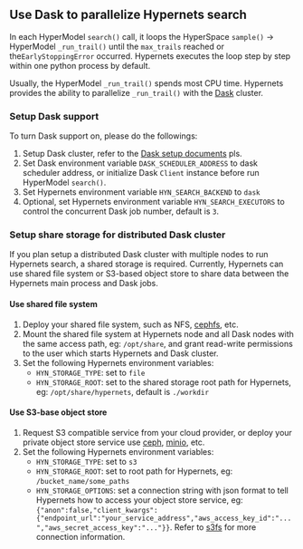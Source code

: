 ## Use Dask to parallelize Hypernets search

In each HyperModel `search()` call, 
it loops the HyperSpace `sample()` -> HyperModel `_run_trail()`
until the `max_trails` reached or the`EarlyStoppingError`
occurred. Hypernets executes the loop step by step within one
python process by default.

Usually, the HyperModel `_run_trail()` spends most CPU time. 
Hypernets provides the ability to parallelize `_run_trail()`
with the [Dask](https://dask.org/) cluster. 

### Setup Dask support

To turn Dask support on, please do the followings:
1. Setup Dask cluster, refer to the
 [Dask setup documents](https://docs.dask.org/en/latest/setup.html) pls.
1. Set Dask environment variable `DASK_SCHEDULER_ADDRESS`
 to dask scheduler address, or initialize Dask `Client` instance
 before run HyperModel `search()`.
1. Set Hypernets environment variable `HYN_SEARCH_BACKEND` to `dask`
1. Optional, set Hypernets environment variable
`HYN_SEARCH_EXECUTORS` to control the concurrent Dask job number, 
default is `3`.

### Setup share storage for distributed Dask cluster

If you plan setup a distributed Dask cluster with multiple nodes
to run Hypernets search, a shared storage is required. 
Currently, Hypernets can use shared file system 
or S3-based object store to share data between 
the Hypernets main process and Dask jobs.

#### Use shared file system

1. Deploy your shared file system, such as NFS,
[cephfs](https://ceph.io/), etc.
1. Mount the shared file system at Hypernets node and all Dask nodes 
with the same access path, eg: `/opt/share`, 
and grant read-write permissions to the user which starts 
Hypernets and Dask cluster. 
1. Set the following Hypernets environment variables:
    * `HYN_STORAGE_TYPE`: set to `file`
    * `HYN_STORAGE_ROOT`: set to the shared storage root path for Hypernets,
    eg: `/opt/share/hypernets`, default is `./workdir`


####  Use S3-base object store

1. Request S3 compatible service from your cloud provider,
or deploy your private object store service use [ceph](https://ceph.io/),
 [minio](https://min.io/), etc.
1. Set the following Hypernets environment variables:
    * `HYN_STORAGE_TYPE`: set to `s3`
    * `HYN_STORAGE_ROOT`: set to root path for Hypernets, 
    eg: `/bucket_name/some_paths`
    * `HYN_STORAGE_OPTIONS`: set a connection string with json format
     to tell Hypernets how to access your object store service, 
     eg: `{"anon":false,"client_kwargs":{"endpoint_url":"your_service_address","aws_access_key_id":"...","aws_secret_access_key":"..."}}`.
     Refer to [s3fs](https://s3fs.readthedocs.io/en/latest/)
     for more connection information.
     

